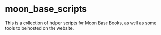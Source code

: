 # moon_base_scripts
This is a collection of helper scripts for Moon Base Books, as well as some tools to be hosted on the website.
